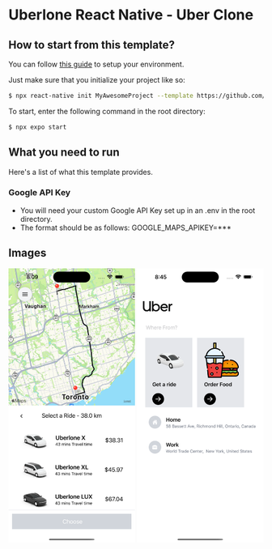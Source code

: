 # Uberlone React Native - Uber Clone

## How to start from this template?

You can follow [this guide](https://reactnative.dev/docs/environment-setup) to setup your environment.

Just make sure that you initialize your project like so:

```bash
$ npx react-native init MyAwesomeProject --template https://github.com/arash-esfandiari/uberlone.git
```

To start, enter the following command in the root directory:

```bash
$ npx expo start
```

## What you need to run

Here's a list of what this template provides.

### Google API Key

-   You will need your custom Google API Key set up in an .env in the root directory.
-   The format should be as follows: GOOGLE_MAPS_APIKEY=\*\*\*

## Images

<img src="images/screenshot1.png" alt="Sample Image 1" width="250"/>
<img src="images/screenshot2.png" alt="Sample Image 2" width="250"/>
